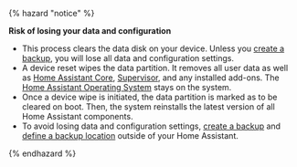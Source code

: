<!--- Note about the device reset. Applies to both Home Assistant Green and Yellow. -->

{% hazard "notice" %}

**Risk of losing your data and configuration**

- This process clears the data disk on your device. Unless you [create a backup](https://www.home-assistant.io/common-tasks/general/#backups), you will lose all data and configuration settings.
- A device reset wipes the data partition. It removes all user data as well as [Home Assistant Core](https://www.home-assistant.io/docs/glossary/#home-assistant-core), [Supervisor](https://www.home-assistant.io/docs/glossary/#home-assistant-supervisor), and any installed add-ons. The [Home Assistant Operating System](https://www.home-assistant.io/docs/glossary/#home-assistant-operating-system) stays on the system.
- Once a device wipe is initiated, the data partition is marked as to be cleared on boot. Then, the system reinstalls the latest version of all Home Assistant components.
- To avoid losing data and configuration settings, [create a backup](https://www.home-assistant.io/common-tasks/general/#backups) and [define a backup location](https://www.home-assistant.io/common-tasks/general/#defining-backup-locations) outside of your Home Assistant.

{% endhazard %}